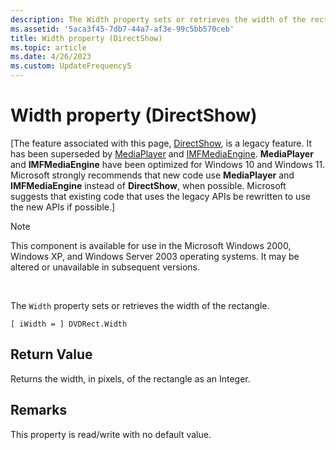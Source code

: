 ```yaml
---
description: The Width property sets or retrieves the width of the rectangle.
ms.assetid: '5aca3f45-7db7-44a7-af3e-99c5bb570ceb'
title: Width property (DirectShow)
ms.topic: article
ms.date: 4/26/2023
ms.custom: UpdateFrequency5
---
```


# Width property (DirectShow)

\[The feature associated with this page, [DirectShow](/windows/win32/directshow/directshow), is a legacy feature. It has been superseded by [MediaPlayer](/uwp/api/Windows.Media.Playback.MediaPlayer) and [IMFMediaEngine](/windows/win32/api/mfmediaengine/nn-mfmediaengine-imfmediaengine). **MediaPlayer** and **IMFMediaEngine** have been optimized for Windows 10 and Windows 11. Microsoft strongly recommends that new code use **MediaPlayer** and **IMFMediaEngine** instead of **DirectShow**, when possible. Microsoft suggests that existing code that uses the legacy APIs be rewritten to use the new APIs if possible.\]

> [!Note]  
> This component is available for use in the Microsoft Windows 2000, Windows XP, and Windows Server 2003 operating systems. It may be altered or unavailable in subsequent versions.

 

The `Width` property sets or retrieves the width of the rectangle.

``` syntax
[ iWidth = ] DVDRect.Width
```

## Return Value

Returns the width, in pixels, of the rectangle as an Integer.

## Remarks

This property is read/write with no default value.

 

 



